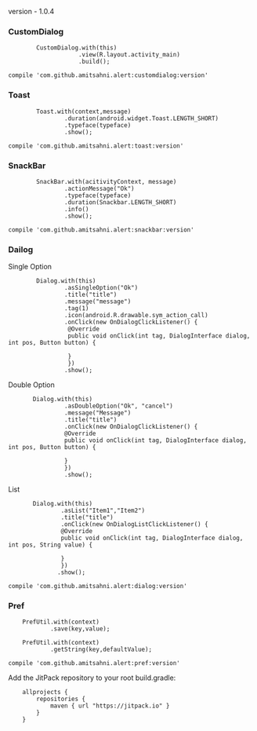 version - 1.0.4

### CustomDialog
```
        CustomDialog.with(this)
                    .view(R.layout.activity_main)
                    .build();
```     

``
compile 'com.github.amitsahni.alert:customdialog:version'
``

### Toast
```
        Toast.with(context,message)
                .duration(android.widget.Toast.LENGTH_SHORT)
                .typeface(typeface)
                .show();
```   
``
compile 'com.github.amitsahni.alert:toast:version'
``
### SnackBar
```
        SnackBar.with(acitivityContext, message)
                .actionMessage("Ok")
                .typeface(typeface)
                .duration(Snackbar.LENGTH_SHORT)
                .info()
                .show();
```
``
compile 'com.github.amitsahni.alert:snackbar:version'
``
### Dailog
Single Option
```
        Dialog.with(this)
                .asSingleOption("Ok")
                .title("title")
                .message("message")
                .tag(1)
                .icon(android.R.drawable.sym_action_call)
                .onClick(new OnDialogClickListener() {
                 @Override
                 public void onClick(int tag, DialogInterface dialog, int pos, Button button) {
                                                         
                 }
                 })
                .show();
```
Double Option
```
       Dialog.with(this)
                .asDoubleOption("Ok", "cancel")
                .message("Message")
                .title("title")
                .onClick(new OnDialogClickListener() {
                @Override
                public void onClick(int tag, DialogInterface dialog, int pos, Button button) {
                   
                }
                })
                .show();
```
List
```
       Dialog.with(this)
               .asList("Item1","Item2")
               .title("title")
               .onClick(new OnDialogListClickListener() {
               @Override
               public void onClick(int tag, DialogInterface dialog, int pos, String value) {
               
               }
               })
              .show();
```
``
compile 'com.github.amitsahni.alert:dialog:version'
``

### Pref
```
    PrefUtil.with(context)
            .save(key,value);
    
    PrefUtil.with(context)
            .getString(key,defaultValue);    
```
``
compile 'com.github.amitsahni.alert:pref:version'
``

Add the JitPack repository to your root build.gradle:

```
	allprojects {
		repositories {
			maven { url "https://jitpack.io" }
		}
	}
```